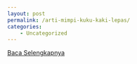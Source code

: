 ```yaml
---
layout: post
permalink: /arti-mimpi-kuku-kaki-lepas/
categories:
    - Uncategorized
---
```


[Baca Selengkapnya](/06)